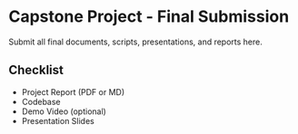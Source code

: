 # Capstone Project - Final Submission

Submit all final documents, scripts, presentations, and reports here.

## Checklist
- Project Report (PDF or MD)
- Codebase
- Demo Video (optional)
- Presentation Slides